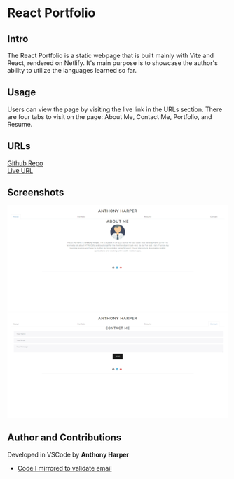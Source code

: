 # React Portfolio


## Intro
The React Portfolio is a static webpage that is built mainly with Vite and React, rendered on Netlify. It's main purpose is to showcase the author's ability to utilize the languages learned so far.

## Usage
Users can view the page by visiting the live link in the URLs section.
There are four tabs to visit on the page: About Me, Contact Me, Portfolio, and Resume.  
## URLs
[Github Repo](https://github.com/aharper2568/react-portfolio)\
[Live URL](https://jocular-gecko-ce0b74.netlify.app/)

## Screenshots
![Screenshot of About Me page section](./src/assets/screen1.png)
![Screenshot of Contact page section](./src/assets/screen2.png)

## Author and Contributions
Developed in VSCode by **Anthony Harper**

- [Code I mirrored to validate email](https://stackoverflow.com/questions/46155/how-can-i-validate-an-email-address-in-javascript)

